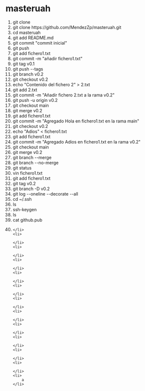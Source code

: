 # masteruah

<ol>
    <li>
        git clone
    </li>
    <li>
        git clone https://github.com/MendezZp/masteruah.git
    </li>
    <li>
        cd masteruah
    </li>
    <li>    
        git add README.md
    </li>
    <li>
        git commit "commit inicial"
    </li>
    <li>
        git push
    </li>
    <li>
        git add fichero1.txt
    </li>
    <li>
        git commit -m "añadir fichero1.txt"
    </li>
    <li>
        git tag v0.1
    </li>
    <li>
        git push --tags
    </li>
    <li>
        git branch v0.2
    </li>
    <li>
        git checkout v0.2
    </li>
    <li>
        echo "Contenido del fichero 2" > 2.txt
    </li>
    <li>
        git add 2.txt
    </li>
    <li>
        git commit -m "Añadir fichero 2.txt a la rama v0.2"
    </li>
    <li>
        git push -u origin v0.2
    </li>
    <li>
        git checkout main
    </li>
    <li>
        git merge v0.2
    </li>
    <li>
        git add fichero1.txt
    </li>
    <li>
        git commit -m "Agregado Hola en fichero1.txt en la rama main"
    </li>
    <li>
        git checkout v0.2
    </li>
    <li>
        echo "Adios" < fichero1.txt
    </li>
    <li>
        git add fichero1.txt
    </li>
    <li>
        git commit -m "Agregado Adios en fichero1.txt en la rama v0.2"
    </li>
    <li>
        git checkout main
    </li>
    <li>
        git merge v0.2
    </li>
    <li>
        git branch --merge
    </li>
    <li>
        git branch --no-merge
    </li>
    <li>
        git status
    </li>
    <li>
        vin fichero1.txt
    </li>
    <li>
        git add fichero1.txt
    </li>
    <li>
        git tag v0.2
    </li>
    <li>
        git branch -D v0.2
    </li>
    <li>
        git log --oneline --decorate --all
    </li>
    <li>
        cd ~/.ssh
    </li>
    <li>
        ls
    </li>
    <li>
        ssh-keygen
    </li>
    <li>
        ls
    </li>
    <li>
        cat github.pub
    </li>
    <li>
        
    </li>
    <li>
        
    </li>
    <li>
        
    </li>
    <li>
        
    </li>
    <li>
        
    </li>
    <li>
        
    </li>
    <li>
        
    </li>
    <li>
        
    </li>
    <li>
        
    </li>
    <li>
        
    </li>
    <li>
        
    </li>
    <li>
        
    </li>
    <li>
        a
    </li>
</ol>
